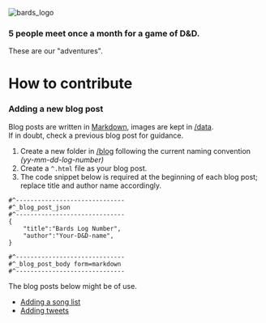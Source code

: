 ![bards_logo](https://cloud.githubusercontent.com/assets/1515961/24837058/46d6bac2-1d23-11e7-92a1-15ef9f92dd93.png)

### 5 people meet once a month for a game of D&D.
These are our "adventures".

# How to contribute
### Adding a new blog post

Blog posts are written in [Markdown](https://github.com/adam-p/markdown-here/wiki/Markdown-Cheatsheet), images are kept in [/data](https://github.com/notshi/bards/tree/master/plated/source/data).  
If in doubt, check a previous blog post for guidance.

1. Create a new folder in [/blog](https://github.com/notshi/bards/tree/master/plated/source/blog) following the current naming convention _(yy-mm-dd-log-number)_
2. Create a ```^.html``` file as your blog post.
3. The code snippet below is required at the beginning of each blog post; replace title and author name accordingly.

```
#^------------------------------
#^_blog_post_json
#^------------------------------
{
	"title":"Bards Log Number",
	"author":"Your-D&D-name",
}

#^------------------------------
#^_blog_post_body form=markdown
#^------------------------------
```

The blog posts below might be of use.

- [Adding a song list](https://github.com/notshi/bards/blob/master/plated/source/blog/2015-07-19-log-07/%5E.html)
- [Adding tweets](https://github.com/notshi/bards/blob/master/plated/source/blog/2017-01-29-log-13/%5E.html)
